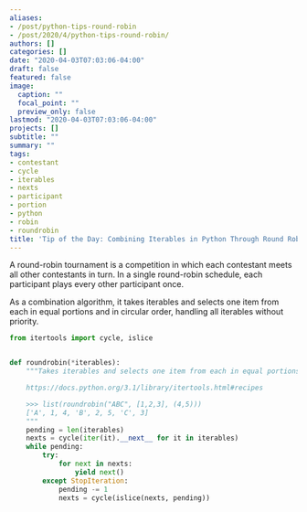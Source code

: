 ```yaml
---
aliases:
- /post/python-tips-round-robin
- /post/2020/4/python-tips-round-robin/
authors: []
categories: []
date: "2020-04-03T07:03:06-04:00"
draft: false
featured: false
image:
  caption: ""
  focal_point: ""
  preview_only: false
lastmod: "2020-04-03T07:03:06-04:00"
projects: []
subtitle: ""
summary: ""
tags:
- contestant
- cycle
- iterables
- nexts
- participant
- portion
- python
- robin
- roundrobin
title: 'Tip of the Day: Combining Iterables in Python Through Round Robin'
---
```


A round-robin tournament is a competition in which each contestant meets all other contestants in turn. In a single round-robin schedule, each participant plays every other participant once.

As a combination algorithm, it takes iterables and selects one item from each in equal portions and in circular order, handling all iterables without priority.

```python
from itertools import cycle, islice


def roundrobin(*iterables):
    """Takes iterables and selects one item from each in equal portions and in circular order.

    https://docs.python.org/3.1/library/itertools.html#recipes

    >>> list(roundrobin("ABC", [1,2,3], (4,5)))
    ['A', 1, 4, 'B', 2, 5, 'C', 3]
    """
    pending = len(iterables)
    nexts = cycle(iter(it).__next__ for it in iterables)
    while pending:
        try:
            for next in nexts:
                yield next()
        except StopIteration:
            pending -= 1
            nexts = cycle(islice(nexts, pending))
```
